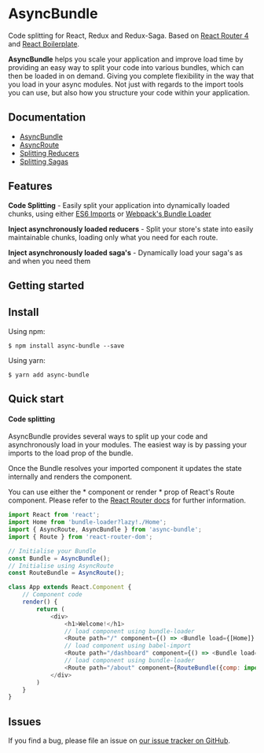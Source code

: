 # AsyncBundle
Code splitting for React, Redux and Redux-Saga.
Based on [React Router 4](https://reacttraining.com/react-router/web/guides/code-splitting) and [React Boilerplate](https://reacttraining.com/react-router/web/guides/code-splitting).

**AsyncBundle** helps you scale your application and improve load time by providing an easy way to split your code into various bundles, which can then be loaded in on demand. Giving you complete flexibility in the way that you load in your async modules. Not just with regards to the import tools you can use, but also how you structure your code within your application.

## Documentation
- [AsyncBundle](docs/asyncBundle.md)
- [AsyncRoute](docs/asyncRoute.md)
- [Splitting Reducers](docs/redux.md)
- [Splitting Sagas](docs/sagas.md)

## Features

**Code Splitting** -
Easily split your application into dynamically loaded chunks, using either [ES6 Imports](https://github.com/airbnb/babel-plugin-dynamic-import-node) or [Webpack's Bundle Loader](https://github.com/webpack-contrib/bundle-loader)

**Inject asynchronously loaded reducers** -
Split your store's state into easily maintainable chunks, loading only what you need for each route.

**Inject asynchronously loaded saga's** -
Dynamically load your saga's as and when you need them

## Getting started

<a name="install"></a>
## Install
Using npm:
```
$ npm install async-bundle --save
```
Using yarn:
```
$ yarn add async-bundle
```
<a name="quickStart"></a>
## Quick start

#### Code splitting
AsyncBundle provides several ways to split up your code and asynchronously load in your modules. The easiest way is by passing your imports to the load prop of the bundle.

Once the Bundle resolves your imported component it updates the state internally and renders the component.

You can use either the * component or render * prop of React's Route component. Please refer to the [React Router docs](https://reacttraining.com/react-router/web/api/Route/component) for further information.

```js
import React from 'react';
import Home from 'bundle-loader?lazy!./Home';
import { AsyncRoute, AsyncBundle } from 'async-bundle';
import { Route } from 'react-router-dom';

// Initialise your Bundle
const Bundle = AsyncBundle();
// Initialise using AsyncRoute
const RouteBundle = AsyncRoute();

class App extends React.Component {
    // Component code
    render() {
        return (
            <div>
                <h1>Welcome!</h1>
                // load component using bundle-loader
                <Route path="/" component={() => <Bundle load={[Home]} />} />
                // load component using babel-import
                <Route path="/dashboard" component={() => <Bundle load={[import('./Dashboard')]} />} />
                // load component using bundle-loader
                <Route path="/about" component={RouteBundle({comp: import('./Dashboard')})} />
            </div>
        )
    }
}
```

## Issues

If you find a bug, please file an issue on [our issue tracker on GitHub](https://github.com/theboyWhoCriedWoolf/async-bundle/issues).
